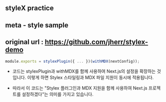 ## styleX practice

## meta - style sample

## original url : https://github.com/jherr/stylex-demo

```js
module.exports = stylexPlugin({ ... })(withMDX(nextConfig)); 
```
- 코드는 stylexPlugin과 withMDX를 함께 사용하여 Next.js의 설정을 확장하는 것입니다. 이렇게 하면 Stylex 스타일링과 MDX 파일 지원이 동시에 적용됩니다.

- 따라서 이 코드는 "Stylex 플러그인과 MDX 지원을 함께 사용하여 Next.js 프로젝트를 설정하겠다"는 의미를 가지고 있습니다.